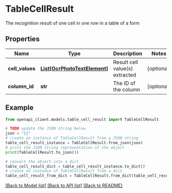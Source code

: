 # TableCellResult

The recognition result of one cell in one row in a table of a form

## Properties

Name | Type | Description | Notes
------------ | ------------- | ------------- | -------------
**cell_values** | [**List[OcrPhotoTextElement]**](OcrPhotoTextElement.md) | Result cell value(s) extracted | [optional] 
**column_id** | **str** | The ID of the column | [optional] 

## Example

```python
from openapi_client.models.table_cell_result import TableCellResult

# TODO update the JSON string below
json = "{}"
# create an instance of TableCellResult from a JSON string
table_cell_result_instance = TableCellResult.from_json(json)
# print the JSON string representation of the object
print(TableCellResult.to_json())

# convert the object into a dict
table_cell_result_dict = table_cell_result_instance.to_dict()
# create an instance of TableCellResult from a dict
table_cell_result_from_dict = TableCellResult.from_dict(table_cell_result_dict)
```
[[Back to Model list]](../README.md#documentation-for-models) [[Back to API list]](../README.md#documentation-for-api-endpoints) [[Back to README]](../README.md)



